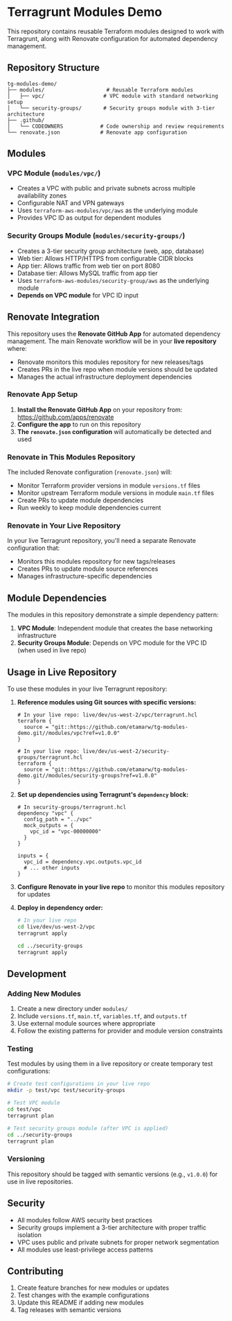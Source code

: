 # Terragrunt Modules Demo

This repository contains reusable Terraform modules designed to work with Terragrunt, along with Renovate configuration for automated dependency management.

## Repository Structure

```
tg-modules-demo/
├── modules/                    # Reusable Terraform modules
│   ├── vpc/                   # VPC module with standard networking setup
│   └── security-groups/       # Security groups module with 3-tier architecture
├── .github/
│   └── CODEOWNERS            # Code ownership and review requirements
└── renovate.json             # Renovate app configuration
```

## Modules

### VPC Module (`modules/vpc/`)
- Creates a VPC with public and private subnets across multiple availability zones
- Configurable NAT and VPN gateways
- Uses `terraform-aws-modules/vpc/aws` as the underlying module
- Provides VPC ID as output for dependent modules

### Security Groups Module (`modules/security-groups/`)
- Creates a 3-tier security group architecture (web, app, database)
- Web tier: Allows HTTP/HTTPS from configurable CIDR blocks
- App tier: Allows traffic from web tier on port 8080
- Database tier: Allows MySQL traffic from app tier
- Uses `terraform-aws-modules/security-group/aws` as the underlying module
- **Depends on VPC module** for VPC ID input

## Renovate Integration

This repository uses the **Renovate GitHub App** for automated dependency management. The main Renovate workflow will be in your **live repository** where:

- Renovate monitors this modules repository for new releases/tags
- Creates PRs in the live repo when module versions should be updated  
- Manages the actual infrastructure deployment dependencies

### Renovate App Setup

1. **Install the Renovate GitHub App** on your repository from: https://github.com/apps/renovate
2. **Configure the app** to run on this repository  
3. **The `renovate.json` configuration** will automatically be detected and used

### Renovate in This Modules Repository

The included Renovate configuration (`renovate.json`) will:
- Monitor Terraform provider versions in module `versions.tf` files
- Monitor upstream Terraform module versions in module `main.tf` files
- Create PRs to update module dependencies
- Run weekly to keep module dependencies current

### Renovate in Your Live Repository

In your live Terragrunt repository, you'll need a separate Renovate configuration that:
- Monitors this modules repository for new tags/releases
- Creates PRs to update module source references
- Manages infrastructure-specific dependencies

## Module Dependencies

The modules in this repository demonstrate a simple dependency pattern:

1. **VPC Module**: Independent module that creates the base networking infrastructure
2. **Security Groups Module**: Depends on VPC module for the VPC ID (when used in live repo)

## Usage in Live Repository

To use these modules in your live Terragrunt repository:

1. **Reference modules using Git sources with specific versions:**
   ```hcl
   # In your live repo: live/dev/us-west-2/vpc/terragrunt.hcl
   terraform {
     source = "git::https://github.com/etamarw/tg-modules-demo.git//modules/vpc?ref=v1.0.0"
   }
   
   # In your live repo: live/dev/us-west-2/security-groups/terragrunt.hcl
   terraform {
     source = "git::https://github.com/etamarw/tg-modules-demo.git//modules/security-groups?ref=v1.0.0"
   }
   ```

2. **Set up dependencies using Terragrunt's `dependency` block:**
   ```hcl
   # In security-groups/terragrunt.hcl
   dependency "vpc" {
     config_path = "../vpc"
     mock_outputs = {
       vpc_id = "vpc-00000000"
     }
   }
   
   inputs = {
     vpc_id = dependency.vpc.outputs.vpc_id
     # ... other inputs
   }
   ```

3. **Configure Renovate in your live repo** to monitor this modules repository for updates

4. **Deploy in dependency order:**
   ```bash
   # In your live repo
   cd live/dev/us-west-2/vpc
   terragrunt apply
   
   cd ../security-groups
   terragrunt apply
   ```

## Development

### Adding New Modules

1. Create a new directory under `modules/`
2. Include `versions.tf`, `main.tf`, `variables.tf`, and `outputs.tf`
3. Use external module sources where appropriate
4. Follow the existing patterns for provider and module version constraints

### Testing

Test modules by using them in a live repository or create temporary test configurations:

```bash
# Create test configurations in your live repo
mkdir -p test/vpc test/security-groups

# Test VPC module
cd test/vpc
terragrunt plan

# Test security groups module (after VPC is applied)
cd ../security-groups
terragrunt plan
```

### Versioning

This repository should be tagged with semantic versions (e.g., `v1.0.0`) for use in live repositories.

## Security

- All modules follow AWS security best practices
- Security groups implement a 3-tier architecture with proper traffic isolation
- VPC uses public and private subnets for proper network segmentation
- All modules use least-privilege access patterns

## Contributing

1. Create feature branches for new modules or updates
2. Test changes with the example configurations
3. Update this README if adding new modules
4. Tag releases with semantic versions